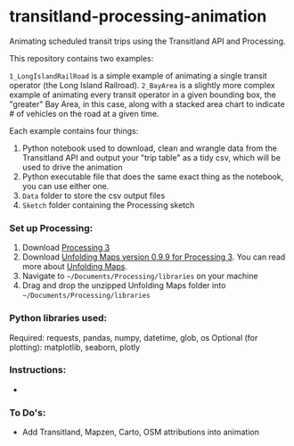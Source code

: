# transitland-processing-animation
Animating scheduled transit trips using the Transitland API and Processing.

This repository contains two examples:

`1_LongIslandRailRoad` is a simple example of animating a single transit operator (the Long Island Railroad).
`2_BayArea` is a slightly more complex example of animating every transit operator in a given bounding box, the "greater" Bay Area, in this case, along with a stacked area chart to indicate # of vehicles on the road at a given time.

Each example contains four things:

1. Python notebook used to download, clean and wrangle data from the Transitland API and output your "trip table" as a tidy csv, which will be used to drive the animation
2. Python executable file that does the same exact thing as the notebook, you can use either one.
3. `Data` folder to store the csv output files
4. `Sketch` folder containing the Processing sketch

### Set up Processing:

1. Download [Processing 3](https://processing.org/)
2. Download [Unfolding Maps version 0.9.9 for Processing 3](http://services.informatik.hs-mannheim.de/~nagel/GDV/Unfolding_for_processing_0.9.9beta.zip). You can read more about [Unfolding Maps](http://unfoldingmaps.org/).
3. Navigate to `~/Documents/Processing/libraries` on your machine
4. Drag and drop the unzipped Unfolding Maps folder into `~/Documents/Processing/libraries`


### Python libraries used:
Required: requests, pandas, numpy, datetime, glob, os
Optional (for plotting): matplotlib, seaborn, plotly

### Instructions:
- 


### To Do's:
- Add Transitland, Mapzen, Carto, OSM attributions into animation

